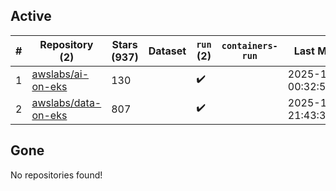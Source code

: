 ## Active
| # | Repository (2) | Stars (937) | Dataset | `run` (2) | `containers-run` | Last Modified |
| --- | --- | --- | --- | --- | --- | --- |
| 1 | [awslabs/ai-on-eks](https://github.com/awslabs/ai-on-eks) | 130 |  | :heavy_check_mark: |  | 2025-10-17 00:32:58+00:00 |
| 2 | [awslabs/data-on-eks](https://github.com/awslabs/data-on-eks) | 807 |  | :heavy_check_mark: |  | 2025-10-14 21:43:38+00:00 |

## Gone
No repositories found!

